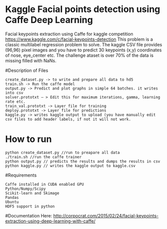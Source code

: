 # Kaggle Facial points detection using Caffe Deep Learning
Facial keypoints extraction using Caffe for kaggle competition https://www.kaggle.com/c/facial-keypoints-detection
This problem is a classic multilabel regression problem to solve. The kaggle CSV file provides (96,96) pixel images and you have to predict 30 keypoints (x,y) coordinates of nose, eye_center etc. The challenge ataset is over 70% of the data is missing filled with NaNs.

#Description of Files
```
create_dataset.py -> to write and prepare all data to hd5
train.sh -> Run the caffe model
output.py -> Predict and plot graphs in simple 64 batches. it writes into csv
solver.prototxt – > Edit this for maximum iterations, gamma, learning rate etc.
train_val.prototxt -> Layer file for training
deploy.prototxt -> Layer file for predictions
kaggle.py -> writes kaggle output to upload (you have manually edit csv files to add header labels, if not it will not work.
```
# How to run
```
python create_dataset.py //run to preapare all data
./train.sh //run the caffe trainer
python output.py // predicts the results and dumps the results in csv
python kaggle.py // writes the kaggle output to kaggle.csv 
```
#Requirements
```
Caffe installed in CUDA enabled GPU
Python/Numpy/Scipy
Scikit-learn and Skimage
Pandas
Ubuntu
HDF5 support in python
```
#Documentation
 Here: http://corpocrat.com/2015/02/24/facial-keypoints-extraction-using-deep-learning-with-caffe/
